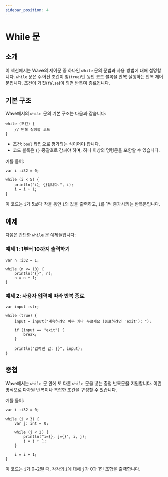 ```yaml
---
sidebar_position: 4
---
```


# While 문

## 소개

이 섹션에서는 Wave의 제어문 중 하나인 `while` 문의 문법과 사용 방법에 대해 설명합니다.
`while` 문은 주어진 조건이 참(`true`)인 동안 코드 블록을 반복 실행하는 반복 제어문입니다.
조건이 거짓(`false`)이 되면 반복이 종료됩니다.

## 기본 구조

Wave에서의 `while` 문의 기본 구조는 다음과 같습니다:

```wave
while (조건) {
    // 반복 실행할 코드
}
```

* 조건: `bool` 타입으로 평가되는 식이어야 합니다.
* 코드 블록은 `{}` 중괄호로 감싸야 하며, 하나 이상의 명령문을 포함할 수 있습니다.

예를 들어:

```wave
var i :i32 = 0;

while (i < 5) {
    println("i는 {}입니다.", i);
    i = i + 1;
}
```

이 코드는 `i`가 5보다 작을 동안 `i`의 값을 출력하고, `i`를 1씩 증가시키는 반복문입니다.

## 예제
다음은 간단한 `while` 문 예제들입니다:

### 예제 1: 1부터 10까지 출력하기

```wave
var n :i32 = 1;

while (n <= 10) {
    println("{}", n);
    n = n + 1;
}
```

### 예제 2: 사용자 입력에 따라 반복 종료

```wave
var input :str;

while (true) {
    input = input("계속하려면 아무 키나 누르세요 (종료하려면 'exit'): ");
    
    if (input == "exit") {
        break;
    }

    println("입력한 값: {}", input);
}
```

## 중첩
Wave에서는 `while` 문 안에 또 다른 `while` 문을 넣는 중첩 반복문을 지원합니다.
이런 방식으로 다차원 반복이나 복잡한 조건을 구성할 수 있습니다.

예를 들어:
```wave
var i :i32 = 0;

while (i < 3) {
    var j: int = 0;

    while (j < 2) {
        println("i={}, j={}", i, j);
        j = j + 1;
    }

    i = i + 1;
}
```

이 코드는 `i`가 0~2일 때, 각각의 `i`에 대해 `j`가 0과 1인 조합을 출력합니다.
